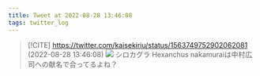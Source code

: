 ```yaml
---
title: Tweet at 2022-08-28 13:46:08
tags: twitter_log
---
```


> [!CITE] https://twitter.com/kaisekiriu/status/1563749752902062081 (2022-08-28 13:46:08)
> ![](https://twitter.com/kaisekiriu/status/1563749752902062081)
> シロカグラ Hexanchus nakamuraiは中村広司への献名で合ってるよね？
